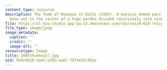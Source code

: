 ```yaml
---
content_type: resource
description: The Tomb of Humayun in Delhi (1565). A massive domed pavilion on a square
  base set in the center of a huge garden divided recursively into nine chahar baghs.
file: https://ol-ocw-studio-app-qa.s3.amazonaws.com/courses/4-614-religious-architecture-and-islamic-cultures-fall-2002/040c0a183ee1e58daa6775f4e53c942a_2005thumbnail.jpg
file_type: image/jpeg
image_metadata:
  caption: ''
  credit: ''
  image-alt: ''
resourcetype: Image
title: 2005thumbnail.jpg
uid: 040c0a18-3ee1-e58d-aa67-75f4e53c942a
---
```

